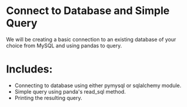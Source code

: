 # Connect to Database and Simple Query
We will be creating a basic connection to an existing database of your choice from MySQL and using pandas to query.

# Includes:
* Connecting to database using either pymysql or sqlalchemy module.
* Simple query using panda's read_sql method.
* Printing the resulting query.